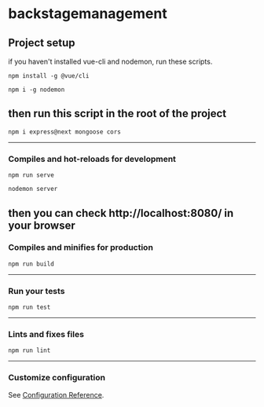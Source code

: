 # backstagemanagement

## Project setup
if you haven't installed vue-cli and nodemon, run these scripts.
```
npm install -g @vue/cli

npm i -g nodemon
```
then run this script in the root of the project 
---
```
npm i express@next mongoose cors
```
---
### Compiles and hot-reloads for development
```
npm run serve

nodemon server
```
then you can check http://localhost:8080/ in your browser
---
### Compiles and minifies for production
```
npm run build
```
---
### Run your tests
```
npm run test
```
---
### Lints and fixes files
```
npm run lint
```
---
### Customize configuration
See [Configuration Reference](https://cli.vuejs.org/config/).

